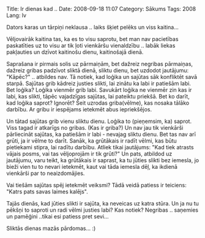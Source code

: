 Title: Ir dienas kad ..
Date: 2008-09-18 11:07
Category: Sākums
Tags: 2008
Lang: lv

Dators karas un tārpiņi neklausa .. laiks šķiet pelēks un viss kaitina...

Vēljovairāk kaitina tas, ka es to visu saprotu, bet man nav pacietības paskatīties uz to visu ar tik ļoti vienkāršu vienaldzību .. labāk liekas pakļauties un dzīvot kaitinošu dienu, kaitinošajā dienā.

Saprašana ir pirmais solis uz pārmaiņām, bet dažreiz negribas pārmaiņas, dažreiz gribas padzīvot sliktā dienā, sliktu dienu, bet uzdodot jautājumu: "Kāpēc?" .. atbildes nav. Tā notiek, kad loģika un sajūtas sāk konfliktēt savā starpā. Sajūtas grib kādreiz justies slikti, lai zinātu ka labi ir patiešām labi. Bet loģika? Loģika vienmēr grib labi. Savukārt loģika ne vienmēr zin kas ir labi, kas slikti, tāpēc vajadzīgas sajūtas, lai pateiktu priekšā. Bet ko darīt, kad loģika saprot? Ignorēt? Šeit uzrodas griba(vēlme), kas nosaka tālāko darbību. Ar gribu ir iespējams ietekmēt abus iepriekšējos.

Un tātad sajūtas grib vienu sliktu dienu. Loģika to (pieņemsim, ka) saprot. Viss tagad ir atkarīgs no gribas. (Kas ir griba?) Un nav jau tik vienkārši pārliecināt sajūtas, ka patiešām ir labi - nevajag sliktu dienu. Bet tas nav arī grūti, ja ir vēlme to darīt. Sanāk, ka grūtākais ir radīt vēlmi, kas būtu pietiekami stipra, lai radītu darbību. Atliek tikai jautājums: "Kad tiek atrasts vājais posms, vai tas vēljoprojām ir tik grūti?" Un pats, atbildod uz jautājumu, varu teikt, ka grūtākais ir saprast, ka tu jūties slikti bez iemesla, jo bieži vien tu to nevari ietekmēt, kaut vai tāda iemesla dēļ, ka ikdienā vienkārši par to neaizdomājies.

Vai tiešām sajūtas spēj ietekmēt veiksmi? Tādā veidā patiess ir teiciens: "Katrs pats savas laimes kalējs".

Tajās dienās, kad jūties slikti ir sajūta, ka neveicas uz katra stūra. Un ja nu tu pēkšņi to saproti un radi vēlmi justies labi? Kas notiek? Negribas .. saņemies un pamēģini ..tikai esi patiess pret sevi...

Sliktās dienas mazās pārdomas... :)

